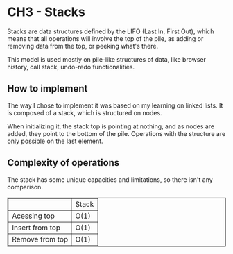 # CH3 - Stacks
Stacks are data structures defined by the LIFO (Last In, First Out), which means that all operations will involve the top of the pile, as adding or removing data from the top, or peeking what's there.

This model is used mostly on pile-like structures of data, like browser history, call stack, undo-redo functionalities.

## How to implement
The way I chose to implement it was based on my learning on linked lists. It is composed of a stack, which is structured on nodes. 

When initializing it, the stack top is pointing at nothing, and as nodes are added, they point to the bottom of the pile. Operations with the structure are only possible on the last element.

## Complexity of operations
The stack has some unique capacities and limitations, so there isn't any comparison.
<table align="center" border="2px solid black">
    <tr>
        <td></td>
        <td>Stack</td>
    </tr>
    <tr>
        <td>Acessing top</td>
        <td>O(1)</td>
    </tr>
    <tr>
        <td>Insert from top</td>
        <td>O(1)</td>
    </tr>
    <tr>
        <td>Remove from top</td>
        <td>O(1)</td>
    </tr>
</table>